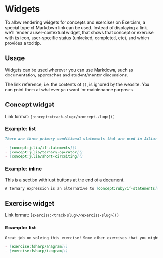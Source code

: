 # Widgets

To allow rendering widgets for concepts and exercises on Exercism, a special type of Markdown link can be used. Instead of displaying a link, we'll render a user-contextual widget, that shows that concept or exercise with its icon, user-specific status (unlocked, completed, etc), and which provides a tooltip.

## Usage

Widgets can be used wherever you can use Markdown, such as documentation, approaches and student/mentor discussions.

The link reference, i.e. the contents of `()`, is ignored by the website. You can point them at whatever you want for maintenance purposes.

## Concept widget

Link format: `[concept:<track-slug>/<concept-slug>]()`

### Example: list

```markdown
There are three primary conditional statements that are used in Julia:

- [concept:julia/if-statements]()
- [concept:julia/ternary-operator]()
- [concept:julia/short-circuiting]()
```

### Example: inline

This is a section with just buttons at the end of a document.

```markdown
A ternary expression is an alternative to [concept:ruby/if-statements]().
```

## Exercise widget

Link format: `[exercise:<track-slug>/<exercise-slug>]()`

### Example: list

```markdown
Great job on solving this exercise! Some other exercises that you might also like to try:

- [exercise:fsharp/anagram]()
- [exercise:fsharp/isogram]()
```
